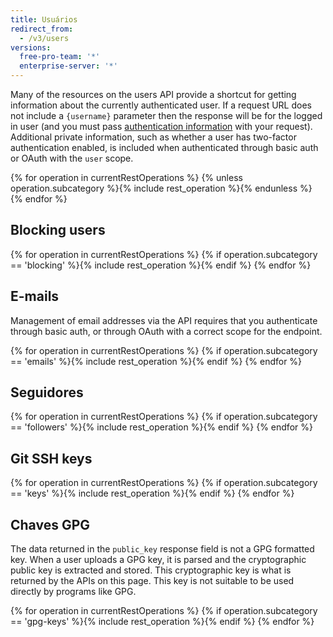 ```yaml
---
title: Usuários
redirect_from:
  - /v3/users
versions:
  free-pro-team: '*'
  enterprise-server: '*'
---
```


Many of the resources on the users API provide a shortcut for getting information about the currently authenticated user. If a request URL does not include a `{username}` parameter then the response will be for the logged in user (and you must pass [authentication information](/rest/overview/resources-in-the-rest-api#authentication) with your request). Additional private information, such as whether a user has two-factor authentication enabled, is included when authenticated through basic auth or OAuth with the `user` scope.

{% for operation in currentRestOperations %}
  {% unless operation.subcategory %}{% include rest_operation %}{% endunless %}
{% endfor %}

## Blocking users

{% for operation in currentRestOperations %}
  {% if operation.subcategory == 'blocking' %}{% include rest_operation %}{% endif %}
{% endfor %}

## E-mails

Management of email addresses via the API requires that you authenticate through basic auth, or through OAuth with a correct scope for the endpoint.

{% for operation in currentRestOperations %}
  {% if operation.subcategory == 'emails' %}{% include rest_operation %}{% endif %}
{% endfor %}

## Seguidores

{% for operation in currentRestOperations %}
  {% if operation.subcategory == 'followers' %}{% include rest_operation %}{% endif %}
{% endfor %}

## Git SSH keys

{% for operation in currentRestOperations %}
  {% if operation.subcategory == 'keys' %}{% include rest_operation %}{% endif %}
{% endfor %}

## Chaves GPG

The data returned in the `public_key` response field is not a GPG formatted key. When a user uploads a GPG key, it is parsed and the cryptographic public key is extracted and stored. This cryptographic key is what is returned by the APIs on this page. This key is not suitable to be used directly by programs like GPG.

{% for operation in currentRestOperations %}
  {% if operation.subcategory == 'gpg-keys' %}{% include rest_operation %}{% endif %}
{% endfor %}
